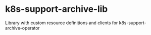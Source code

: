 # k8s-support-archive-lib
Library with custom resource definitions and clients for k8s-support-archive-operator
